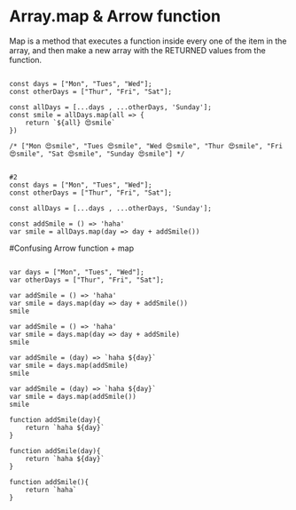 # Array.map & Arrow function 

Map is a method that executes a function inside every one of the item in the array,
and then 
make a new array with the RETURNED values from the function.

```

const days = ["Mon", "Tues", "Wed"];
const otherDays = ["Thur", "Fri", "Sat"];

const allDays = [...days , ...otherDays, 'Sunday'];
const smile = allDays.map(all => {
    return `${all} 😍smile`
})

/* ["Mon 😍smile", "Tues 😍smile", "Wed 😍smile", "Thur 😍smile", "Fri 😍smile", "Sat 😍smile", "Sunday 😍smile"] */


#2
const days = ["Mon", "Tues", "Wed"];
const otherDays = ["Thur", "Fri", "Sat"];

const allDays = [...days , ...otherDays, 'Sunday'];

const addSmile = () => 'haha'
var smile = allDays.map(day => day + addSmile()) 

```


#Confusing Arrow function + map
```

var days = ["Mon", "Tues", "Wed"];
var otherDays = ["Thur", "Fri", "Sat"];

var addSmile = () => 'haha'
var smile = days.map(day => day + addSmile()) 
smile

var addSmile = () => 'haha'
var smile = days.map(day => day + addSmile) 
smile

var addSmile = (day) => `haha ${day}`
var smile = days.map(addSmile) 
smile

var addSmile = (day) => `haha ${day}`
var smile = days.map(addSmile()) 
smile

function addSmile(day){
    return `haha ${day}`
}

function addSmile(day){
    return `haha ${day}`
}

function addSmile(){
    return `haha`
}

```